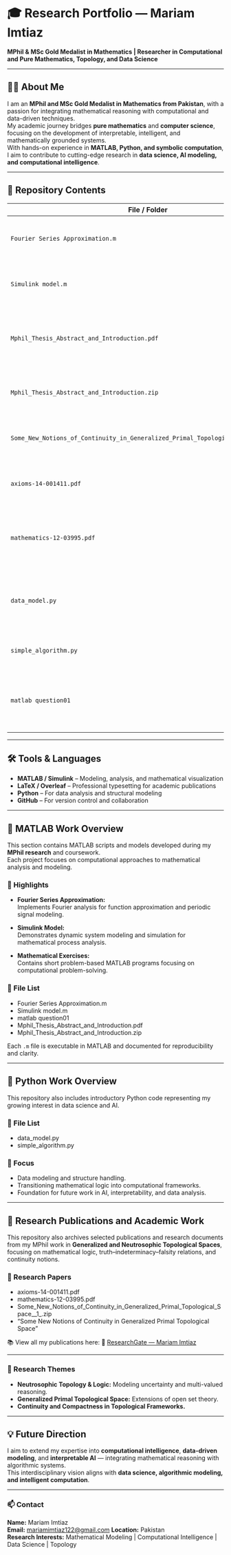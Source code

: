 # 🎓 Research Portfolio — Mariam Imtiaz

**MPhil & MSc Gold Medalist in Mathematics | Researcher in Computational and Pure Mathematics, Topology, and Data Science**

---

## 👩‍🎓 About Me

I am an **MPhil and MSc Gold Medalist in Mathematics from Pakistan**, with a passion for integrating mathematical reasoning with computational and data-driven techniques.  
My academic journey bridges **pure mathematics** and **computer science**, focusing on the development of interpretable, intelligent, and mathematically grounded systems.  
With hands-on experience in **MATLAB, Python, and symbolic computation**, I aim to contribute to cutting-edge research in **data science, AI modeling, and computational intelligence**.

---

## 📂 Repository Contents  

| File / Folder | Description |
|----------------|-------------|
| `Fourier Series Approximation.m` | MATLAB script implementing Fourier Series approximation. |
| `Simulink model.m` | MATLAB Simulink-based model for Mass-spring system. |
| `Mphil_Thesis_Abstract_and_Introduction.pdf` | Abstract and introduction of my M.Phil. thesis (typeset in LaTeX Overleaf). |
| `Mphil_Thesis_Abstract_and_Introduction.zip` | Complete LaTeX Overleaf files for my M.Phil. thesis. |
| `Some_New_Notions_of_Continuity_in_Generalized_Primal_Topological_Space__1_.zip` | Research paper and supporting materials in LaTeX format. |
| `axioms-14-001411.pdf` | Published research paper related to generalized topology. |
| `mathematics-12-03995.pdf` | Published research article on generalized and primal topological structures. |
| `data_model.py` | Example Python script for representing computational data structures. |
| `simple_algorithm.py` | Example Python script for simple algorithm. |
| `matlab question01` | MATLAB-based problems and conceptual exercises for modeling and learning. |

---
## 🛠️ Tools & Languages  
- **MATLAB / Simulink** – Modeling, analysis, and mathematical visualization  
- **LaTeX / Overleaf** – Professional typesetting for academic publications  
- **Python** – For data analysis and structural modeling  
- **GitHub** – For version control and collaboration  

---

## 🧮 MATLAB Work Overview

This section contains MATLAB scripts and models developed during my **MPhil research** and coursework.  
Each project focuses on computational approaches to mathematical analysis and modeling.

### 🔹 Highlights
- **Fourier Series Approximation:**  
  Implements Fourier analysis for function approximation and periodic signal modeling.

- **Simulink Model:**  
  Demonstrates dynamic system modeling and simulation for mathematical process analysis.

- **Mathematical Exercises:**  
  Contains short problem-based MATLAB programs focusing on computational problem-solving.

### 🔹 File List
- Fourier Series Approximation.m
- Simulink model.m
- matlab question01
- Mphil_Thesis_Abstract_and_Introduction.pdf
- Mphil_Thesis_Abstract_and_Introduction.zip

Each `.m` file is executable in MATLAB and documented for reproducibility and clarity.

---

## 🧠 Python Work Overview

This repository also includes introductory Python code representing my growing interest in data science and AI.

### 🔹 File List
- data_model.py
- simple_algorithm.py

### 🔹 Focus
- Data modeling and structure handling.  
- Transitioning mathematical logic into computational frameworks.  
- Foundation for future work in AI, interpretability, and data analysis.

---

## 📘 Research Publications and Academic Work

This repository also archives selected publications and research documents from my MPhil work in **Generalized and Neutrosophic Topological Spaces**, focusing on mathematical logic, truth–indeterminacy–falsity relations, and continuity notions.

### 🔹 Research Papers
- axioms-14-001411.pdf
- mathematics-12-03995.pdf
- Some_New_Notions_of_Continuity_in_Generalized_Primal_Topological_Space__1_.zip
 - “Some New Notions of Continuity in Generalized Primal Topological Space”

📚 View all my publications here:
🔗 [ResearchGate — Mariam Imtiaz](https://www.researchgate.net/profile/Mariam-Imtiaz-5)

---

### 🔹 Research Themes
- **Neutrosophic Topology & Logic:** Modeling uncertainty and multi-valued reasoning.  
- **Generalized Primal Topological Space:** Extensions of open set theory.  
- **Continuity and Compactness in Topological Frameworks.**

---

## 💡 Future Direction

I aim to extend my expertise into **computational intelligence**, **data-driven modeling**, and **interpretable AI** — integrating mathematical reasoning with algorithmic systems.  
This interdisciplinary vision aligns with **data science, algorithmic modeling, and intelligent computation**.

---

### 📫 Contact
**Name:** Mariam Imtiaz  
**Email:** mariamimtiaz122@gmail.com 
**Location:** Pakistan  
**Research Interests:** Mathematical Modeling | Computational Intelligence | Data Science | Topology  
